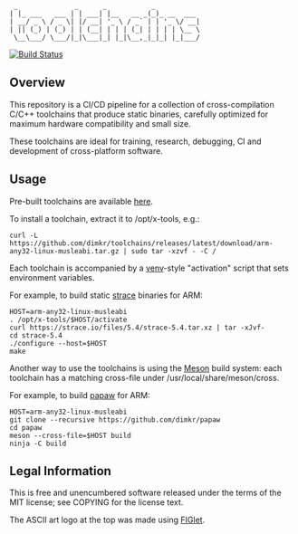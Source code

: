 ```
 _              _      _           _
| |_ ___   ___ | | ___| |__   __ _(_)_ __  ___
| __/ _ \ / _ \| |/ __| '_ \ / _` | | '_ \/ __|
| || (_) | (_) | | (__| | | | (_| | | | | \__ \
 \__\___/ \___/|_|\___|_| |_|\__,_|_|_| |_|___/

```

[![Build Status](https://travis-ci.org/dimkr/toolchains.svg?branch=master)](https://travis-ci.org/dimkr/toolchains)

## Overview

This repository is a CI/CD pipeline for a collection of cross-compilation C/C++ toolchains that produce static binaries, carefully optimized for maximum hardware compatibility and small size.

These toolchains are ideal for training, research, debugging, CI and development of cross-platform software.

## Usage

Pre-built toolchains are available [here](https://github.com/dimkr/toolchains/releases).

To install a toolchain, extract it to /opt/x-tools, e.g.:

```
curl -L https://github.com/dimkr/toolchains/releases/latest/download/arm-any32-linux-musleabi.tar.gz | sudo tar -xzvf - -C /
```

Each toolchain is accompanied by a [venv](https://docs.python.org/3/library/venv.html#creating-virtual-environments)-style "activation" script that sets environment variables.

For example, to build static [strace](https://strace.io) binaries for ARM:

```
HOST=arm-any32-linux-musleabi
. /opt/x-tools/$HOST/activate
curl https://strace.io/files/5.4/strace-5.4.tar.xz | tar -xJvf-
cd strace-5.4
./configure --host=$HOST
make
```

Another way to use the toolchains is using the [Meson](https://mesonbuild.com) build system: each toolchain has a matching cross-file under /usr/local/share/meson/cross.

For example, to build [papaw](https://github.com/dimkr/papaw) for ARM:

```
HOST=arm-any32-linux-musleabi
git clone --recursive https://github.com/dimkr/papaw
cd papaw
meson --cross-file=$HOST build
ninja -C build
```

## Legal Information

This is free and unencumbered software released under the terms of the MIT license; see COPYING for the license text.

The ASCII art logo at the top was made using [FIGlet](http://www.figlet.org/).
